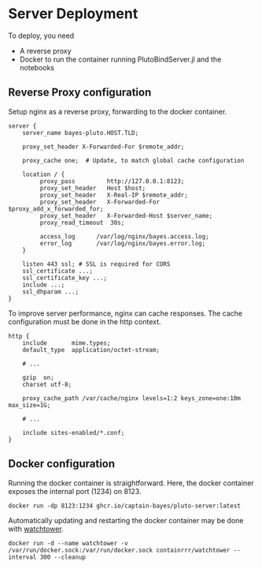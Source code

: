 Server Deployment
=================

To deploy, you need
- A reverse proxy
- Docker to run the container running PlutoBindServer.jl and the notebooks

## Reverse Proxy configuration
Setup nginx as a reverse proxy, forwarding to the docker container.
```Nginx
server {
    server_name bayes-pluto.HOST.TLD;

    proxy_set_header X-Forwarded-For $remote_addr;

    proxy_cache one;  # Update, to match global cache configuration

    location / {
         proxy_pass         http://127.0.0.1:8123;
         proxy_set_header   Host $host;
         proxy_set_header   X-Real-IP $remote_addr;
         proxy_set_header   X-Forwarded-For $proxy_add_x_forwarded_for;
         proxy_set_header   X-Forwarded-Host $server_name;
         proxy_read_timeout  30s;

         access_log      /var/log/nginx/bayes.access.log;
         error_log       /var/log/nginx/bayes.error.log;
    }
    
    listen 443 ssl; # SSL is required for CORS
    ssl_certificate ...;
    ssl_certificate_key ...;
    include ...;
    ssl_dhparam ...;
}
```

To improve server performance, nginx can cache responses. The cache configuration must be done in the http context.
```Nginx
http {
    include       mime.types;
    default_type  application/octet-stream;

    # ...

    gzip  on;
    charset utf-8;

    proxy_cache_path /var/cache/nginx levels=1:2 keys_zone=one:10m max_size=1G;
    
    # ...

    include sites-enabled/*.conf;
}
```

## Docker configuration
Running the docker container is straightforward. Here, the docker container exposes the internal port (1234) on 8123.
```shell
docker run -dp 8123:1234 ghcr.io/captain-bayes/pluto-server:latest
```

Automatically updating and restarting the docker container may be done with [watchtower].
```shell
docker run -d --name watchtower -v /var/run/docker.sock:/var/run/docker.sock containrrr/watchtower --interval 300 --cleanup
```

[watchtower]: https://github.com/containrrr/watchtower